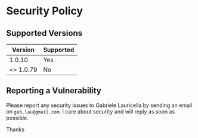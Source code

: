 # Security Policy

## Supported Versions

| Version | Supported          |
| ------- | ------------------ |
| 1.0.10   | Yes |
| <= 1.0.79 | No |

## Reporting a Vulnerability

Please report any security issues to Gabriele Lauricella by sending an email on `gab.lau@gmail.com`. I care about security and will reply as soon as possible.

Thanks 
